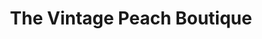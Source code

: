 ---
title: "The Vintage Peach Boutique"
url: /hoschton/the-vintage-peach-boutique/
shop: clothes
---